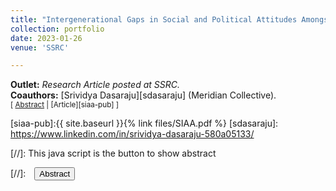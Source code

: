 ```yaml
---
title: "Intergenerational Gaps in Social and Political Attitudes Amongst Asian Americans"
collection: portfolio
date: 2023-01-26
venue: 'SSRC'

---
```


**Outlet:** _Research Article posted at SSRC._
<br>
**Coauthors:** [Srividya Dasaraju][sdasaraju] (Meridian Collective).
<br>
<small>[ <a href="#/" onclick="visib('siaa')">Abstract</a> | [Article][siaa-pub] ]</small>

<div id="siaa" style="display: none; text-align: justify; line-height: 1.2" ><small>
Few studies have explored the attitudes of unique diasporas in the Asian American community. We administered a survey of South Asian Indian American college students and their parents across the United States, through which we consider three questions. First, do the political and social preferences of Indian Americans vary by generation? Second, if intergenerational differences emerge, where are they pronounced? Third, in what ways do the beliefs of Indian Americans differ from other Americans? We leverage a parent-child matched-pairs sample to examine attitudes on issues both in the United States and India. We find that Indian Americans display stark generational differences across political, social, and policy preferences. We present evidence that the formation of these beliefs might be linked to information sourcing, political participation, and peer socialization. We also derive comparisons between our sample and comparable representative surveys. These results offer a novel contribution to the literature on intergenerational differences.
</small><br><br/></div>

[siaa-pub]:{{ site.baseurl }}{% link files/SIAA.pdf %}
[sdasaraju]: https://www.linkedin.com/in/srividya-dasaraju-580a05133/

[//]: This java script is the button to show abstract
<script>
 function visib(id) {
  var x = document.getElementById(id);
  if (x.style.display === "block") {
    x.style.display = "none";
  } else {
    x.style.display = "block";
  }
}
</script>

[//]:&emsp;<button onclick="visib('polariz')" class="btn btn--inverse btn--small">Abstract</button>

